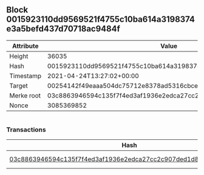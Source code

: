 ## Block 0015923110dd9569521f4755c10ba614a3198374e3a5befd437d70718ac9484f

Attribute | Value
--- | ---
Height | 36035
Hash | 0015923110dd9569521f4755c10ba614a3198374e3a5befd437d70718ac9484f
Timestamp | 2021-04-24T13:27:02+00:00
Target | 00254142f49eaaa504dc75712e8378ad5316cbcead634704b3734b6271167cc4
Merke root | 03c8863946594c135f7f4ed3af1936e2edca27cc2c907ded1d8194332b6d8920
Nonce | 3085369852

```

```

### Transactions

Hash | Amount
--- | ---
[03c8863946594c135f7f4ed3af1936e2edca27cc2c907ded1d8194332b6d8920](03c8863946594c135f7f4ed3af1936e2edca27cc2c907ded1d8194332b6d8920.md) | 10.00000000 SKEPTI 
